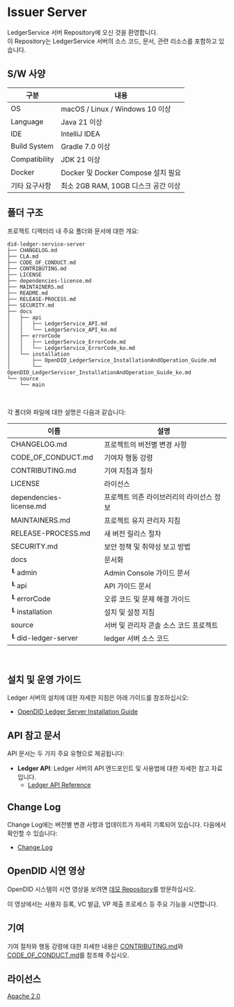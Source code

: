 Issuer Server
==

LedgerService 서버 Repository에 오신 것을 환영합니다. <br>
이 Repository는 LedgerService 서버의 소스 코드, 문서, 관련 리소스를 포함하고 있습니다.

## S/W 사양
| 구분              | 내용                                 |
|-------------------|--------------------------------------|
| OS                | macOS / Linux / Windows 10 이상       |
| Language          | Java 21 이상                          |
| IDE               | IntelliJ IDEA                         |
| Build System      | Gradle 7.0 이상                        |
| Compatibility     | JDK 21 이상                            |
| Docker            | Docker 및 Docker Compose 설치 필요     |
| 기타 요구사항      | 최소 2GB RAM, 10GB 디스크 공간 이상     |

## 폴더 구조
프로젝트 디렉터리 내 주요 폴더와 문서에 대한 개요:

```
did-ledger-service-server
├── CHANGELOG.md
├── CLA.md
├── CODE_OF_CONDUCT.md
├── CONTRIBUTING.md
├── LICENSE
├── dependencies-license.md
├── MAINTAINERS.md
├── README.md
├── RELEASE-PROCESS.md
├── SECURITY.md
├── docs
│   ├── api
│   │   ├── LedgerService_API.md
│   │   └── LedgerService_API_ko.md
│   ├── errorCode
│   │   ├── LedgerService_ErrorCode.md
│   │   └── LedgerService_ErrorCode_ko.md
│   └── installation
│       ├── OpenDID_LedgerService_InstallationAndOperation_Guide.md
│       └── OpenDID_LedgerServicer_InstallationAndOperation_Guide_ko.md
└── source
    └── main

```

<br/>

각 폴더와 파일에 대한 설명은 다음과 같습니다:

| 이름                         | 설명                                     |
| ---------------------------- | ---------------------------------------- |
| CHANGELOG.md                 | 프로젝트의 버전별 변경 사항              |
| CODE_OF_CONDUCT.md           | 기여자 행동 강령                         |
| CONTRIBUTING.md              | 기여 지침과 절차                         |
| LICENSE                      | 라이선스                                 |
| dependencies-license.md      | 프로젝트 의존 라이브러리의 라이선스 정보 |
| MAINTAINERS.md               | 프로젝트 유지 관리자 지침                |
| RELEASE-PROCESS.md           | 새 버전 릴리스 절차                      |
| SECURITY.md                  | 보안 정책 및 취약성 보고 방법            |
| docs                         | 문서화                                   |
| ┖ admin                      | Admin Console 가이드 문서                |
| ┖ api                        | API 가이드 문서                          |
| ┖ errorCode                  | 오류 코드 및 문제 해결 가이드            |
| ┖ installation               | 설치 및 설정 지침                        |
| source                       | 서버 및 관리자 콘솔 소스 코드 프로젝트   |
| ┖ did-ledger-server          | ledger 서버 소스 코드                    |

<br/>

## 설치 및 운영 가이드

Ledger 서버의 설치에 대한 자세한 지침은 아래 가이드를 참조하십시오:
- [OpenDID Ledger Server Installation Guide](docs/installation/OpenDID_LedgerService_InstallationAndOperation_Guide_ko.md)


## API 참고 문서

API 문서는 두 가지 주요 유형으로 제공됩니다:

- **Ledger API**: Ledger 서버의 API 엔드포인트 및 사용법에 대한 자세한 참고 자료입니다.
   - [Ledger API Reference](docs/api/LedgerService_API_ko.md)

## Change Log

Change Log에는 버전별 변경 사항과 업데이트가 자세히 기록되어 있습니다. 다음에서 확인할 수 있습니다:
- [Change Log](./CHANGELOG.md)  
 
## OpenDID 시연 영상

OpenDID 시스템의 시연 영상을 보려면 [데모 Repository](https://github.com/OmniOneID/did-demo-server)를 방문하십시오. <br>

이 영상에서는 사용자 등록, VC 발급, VP 제출 프로세스 등 주요 기능을 시연합니다.

## 기여

기여 절차와 행동 강령에 대한 자세한 내용은 [CONTRIBUTING.md](CONTRIBUTING.md)와 [CODE_OF_CONDUCT.md](CODE_OF_CONDUCT.md)를 참조해 주십시오.

## 라이선스
[Apache 2.0](LICENSE)
